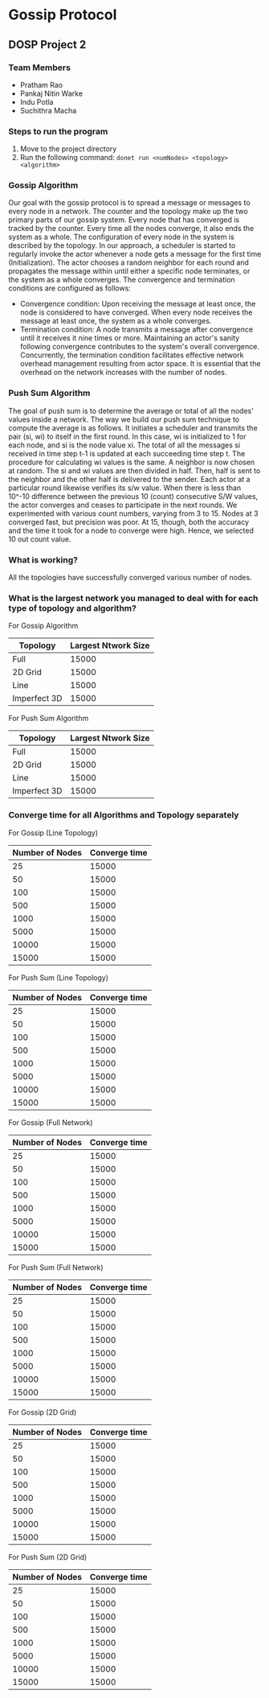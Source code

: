 # Gossip Protocol
## DOSP Project 2

### Team Members
- Pratham Rao
- Pankaj Nitin Warke
- Indu Potla
- Suchithra Macha

### Steps to run the program
1. Move to the project directory
2. Run the following command: ```donet run <numNodes> <topology> <algorithm>```

### Gossip Algorithm
Our goal with the gossip protocol is to spread a message or messages to every node in a network. The counter and the topology make up the two primary parts of our gossip system. Every node that has converged is tracked by the counter. Every time all the nodes converge, it also ends the system as a whole. The configuration of every node in the system is described by the topology. In our approach, a scheduler is started to regularly invoke the actor whenever a node gets a message for the first time (Initialization). The actor chooses a random neighbor for each round and propagates the message within until either a specific node terminates, or the system as a whole converges. The convergence and termination conditions are configured as follows: 
- Convergence condition: Upon receiving the message at least once, the node is considered to have converged. When every node receives the message at least once, the system as a whole converges.
- Termination condition: A node transmits a message after convergence until it receives it nine times or more. Maintaining an actor's sanity following convergence contributes to the system's overall convergence. Concurrently, the termination condition facilitates effective network overhead management resulting from actor space. It is essential that the overhead on the network increases with the number of nodes. 

### Push Sum Algorithm
The goal of push sum is to determine the average or total of all the nodes' values inside a network. The way we build our push sum technique to compute the average is as follows. It initiates a scheduler and transmits the pair (si, wi) to itself in the first round. In this case, wi is initialized to 1 for each node, and si is the node value xi. The total of all the messages si received in time step t-1 is updated at each succeeding time step t. The procedure for calculating wi values is the same. A neighbor is now chosen at random. The si and wi values are then divided in half. Then, half is sent to the neighbor and the other half is delivered to the sender. Each actor at a particular round likewise verifies its s/w value. When there is less than 10^-10 difference between the previous 10 (count) consecutive S/W values, the actor converges and ceases to participate in the next rounds. We experimented with various count numbers, varying from 3 to 15. Nodes at 3 converged fast, but precision was poor. At 15, though, both the accuracy and the time it took for a node to converge were high. Hence, we selected 10 out count value. 

### What is working?
All the topologies have successfully converged various number of nodes.

### What is the largest network you managed to deal with for each type of topology and algorithm?

For Gossip Algorithm

| Topology | Largest Ntwork Size |
| -------- | ------------------- |
| Full | 15000 |
| 2D Grid | 15000 |
| Line | 15000 |
| Imperfect 3D | 15000 |

For Push Sum Algorithm

| Topology | Largest Ntwork Size |
| -------- | ------------------- |
| Full | 15000 |
| 2D Grid | 15000 |
| Line | 15000 |
| Imperfect 3D | 15000 |

### Converge time for all Algorithms and Topology separately

For Gossip (Line Topology)

| Number of Nodes | Converge time |
| --- | --- |
| 25 | 15000 |
| 50 | 15000 |
| 100 | 15000 |
| 500 | 15000 |
| 1000 | 15000 |
| 5000 | 15000 |
| 10000 | 15000 |
| 15000 | 15000 |

For Push Sum (Line Topology)

| Number of Nodes | Converge time |
| --- | --- |
| 25 | 15000 |
| 50 | 15000 |
| 100 | 15000 |
| 500 | 15000 |
| 1000 | 15000 |
| 5000 | 15000 |
| 10000 | 15000 |
| 15000 | 15000 |

For Gossip (Full Network)

| Number of Nodes | Converge time |
| --- | --- |
| 25 | 15000 |
| 50 | 15000 |
| 100 | 15000 |
| 500 | 15000 |
| 1000 | 15000 |
| 5000 | 15000 |
| 10000 | 15000 |
| 15000 | 15000 |

For Push Sum (Full Network)

| Number of Nodes | Converge time |
| --- | --- |
| 25 | 15000 |
| 50 | 15000 |
| 100 | 15000 |
| 500 | 15000 |
| 1000 | 15000 |
| 5000 | 15000 |
| 10000 | 15000 |
| 15000 | 15000 |

For Gossip (2D Grid)

| Number of Nodes | Converge time |
| --- | --- |
| 25 | 15000 |
| 50 | 15000 |
| 100 | 15000 |
| 500 | 15000 |
| 1000 | 15000 |
| 5000 | 15000 |
| 10000 | 15000 |
| 15000 | 15000 |

For Push Sum (2D Grid)

| Number of Nodes | Converge time |
| --- | --- |
| 25 | 15000 |
| 50 | 15000 |
| 100 | 15000 |
| 500 | 15000 |
| 1000 | 15000 |
| 5000 | 15000 |
| 10000 | 15000 |
| 15000 | 15000 |
